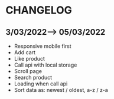 # CHANGELOG

## 3/03/2022--> 05/03/2022
  - Responsive mobile first
  - Add cart
  - Like product
  - Call api with local storage
  - Scroll page
  - Search product
  - Loading when call api
  - Sort data as: newest / oldest, a-z / z-a 